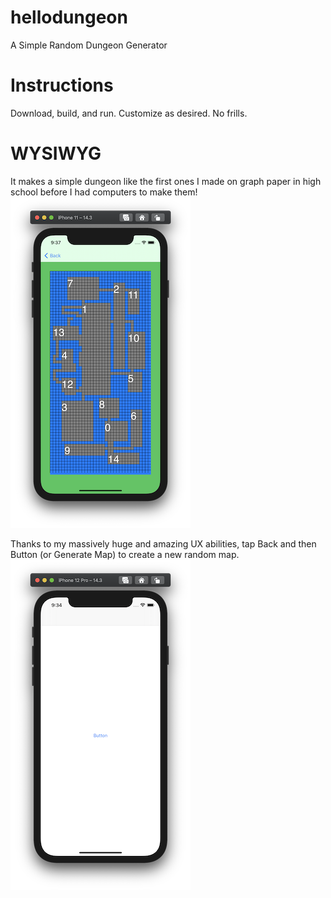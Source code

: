 # hellodungeon
A Simple Random Dungeon Generator

# Instructions
Download, build, and run. Customize as desired. No frills. 

# WYSIWYG
It makes a simple dungeon like the first ones I made on graph paper in high school before I had computers to make them!<br/>
![alt text](https://github.com/krypted/hellodungeon/blob/main/1.png)

Thanks to my massively huge and amazing UX abilities, tap Back and then Button (or Generate Map) to create a new random map. <br/>
![alt text](https://github.com/krypted/hellodungeon/blob/main/2.png)
